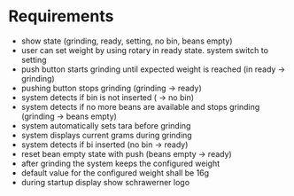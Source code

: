# Requirements
 - show state (grinding, ready, setting, no bin, beans empty)
 - user can set weight by using rotary in ready state. system switch to setting
 - push button starts grinding until expected weight is reached (in ready -> grinding)
 - pushing button stops grinding (grinding -> ready)
 - system detects if bin is not inserted ( -> no bin)
 - system detects if no more beans are available and stops grinding  (grinding -> beans empty)
 - system automatically sets tara before grinding
 - system displays current grams during grinding
 - system detects if bi inserted (no bin -> ready)
 - reset bean empty state with push (beans empty -> ready)
 - after grinding the system keeps the configured weight
 - default value for the configured weight shall be 16g
 - during startup display show schrawerner logo